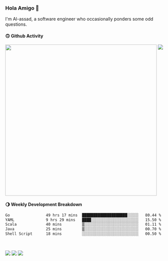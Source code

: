 ### Hola Amigo 🤣   

I'm Al-assad, a software engineer who occasionally ponders some odd questions.  
 
#### 🙃 Github Activity 
<div>
  <img src="https://github-readme-stats.vercel.app/api?username=al-assad&show_icons=true" align="top" style="display: inline-block;" width="480"/>
  <img src="https://github-readme-stats.vercel.app/api/top-langs/?username=al-assad&hide=css,html&langs_count=8&layout=compact" align="top" style="display: inline-block;"/>
</div>

#### 🌖 Weekly Development Breakdown
<!--START_SECTION:waka-->

```txt
Go                49 hrs 17 mins  ████████████████████░░░░░   80.44 %
YAML              9 hrs 29 mins   ████░░░░░░░░░░░░░░░░░░░░░   15.50 %
Scala             40 mins         ▒░░░░░░░░░░░░░░░░░░░░░░░░   01.11 %
Java              25 mins         ▒░░░░░░░░░░░░░░░░░░░░░░░░   00.70 %
Shell Script      18 mins         ░░░░░░░░░░░░░░░░░░░░░░░░░   00.50 %
```

<!--END_SECTION:waka-->

<br>

<a href="https://twitter.com/Alassad_dev"><img src="https://img.shields.io/badge/Twitter-@Alassad__dev-blue?style=flat&logo=twitter" /></a>
<a href="https://t.me/alassad_dev"><img src="https://img.shields.io/badge/Telegram-@alassad__dev-orange?style=flat&logo=telegram" /></a>
<a href="https://al-assad.github.io"><img src="https://img.shields.io/badge/Blogs-Linying_Assad's_Blog-yellow?style=flat&logo=github" /></a>

